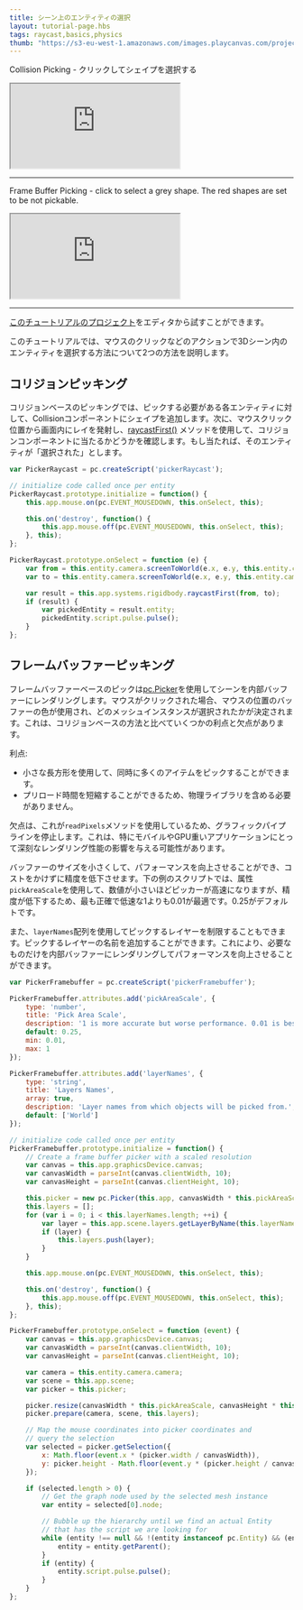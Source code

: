 ```yaml
---
title: シーン上のエンティティの選択
layout: tutorial-page.hbs
tags: raycast,basics,physics
thumb: "https://s3-eu-west-1.amazonaws.com/images.playcanvas.com/projects/12/405856/DS51PO-image-75.jpg"
---
```


Collision Picking - クリックしてシェイプを選択する

<iframe loading="lazy" src="https://playcanv.as/b/Ps1tTzWn/" title="Collision Picking"></iframe>

---

Frame Buffer Picking - click to select a grey shape. The red shapes are set to be not pickable.

<iframe loading="lazy" src="https://playcanv.as/b/ZQVQqgGU/" title="Frame Buffer Picking"></iframe>

---

[このチュートリアルのプロジェクト][1]をエディタから試すことができます。

このチュートリアルでは、マウスのクリックなどのアクションで3Dシーン内のエンティティを選択する方法について2つの方法を説明します。

## コリジョンピッキング

コリジョンベースのピッキングでは、ピックする必要がある各エンティティに対して、Collisionコンポーネントにシェイプを追加します。次に、マウスクリック位置から画面内にレイを発射し、[raycastFirst()][2] メソッドを使用して、コリジョンコンポーネントに当たるかどうかを確認します。もし当たれば、そのエンティティが「選択された」とします。

```javascript
var PickerRaycast = pc.createScript('pickerRaycast');

// initialize code called once per entity
PickerRaycast.prototype.initialize = function() {
    this.app.mouse.on(pc.EVENT_MOUSEDOWN, this.onSelect, this);

    this.on('destroy', function() {
        this.app.mouse.off(pc.EVENT_MOUSEDOWN, this.onSelect, this);
    }, this);
};

PickerRaycast.prototype.onSelect = function (e) {
    var from = this.entity.camera.screenToWorld(e.x, e.y, this.entity.camera.nearClip);
    var to = this.entity.camera.screenToWorld(e.x, e.y, this.entity.camera.farClip);

    var result = this.app.systems.rigidbody.raycastFirst(from, to);
    if (result) {
        var pickedEntity = result.entity;
        pickedEntity.script.pulse.pulse();
    }
};
```

## フレームバッファーピッキング

フレームバッファーベースのピックは[pc.Picker][3]を使用してシーンを内部バッファーにレンダリングします。マウスがクリックされた場合、マウスの位置のバッファーの色が使用され、どのメッシュインスタンスが選択されたかが決定されます。これは、コリジョンベースの方法と比べていくつかの利点と欠点があります。

利点:

* 小さな長方形を使用して、同時に多くのアイテムをピックすることができます。
* プリロード時間を短縮することができるため、物理ライブラリを含める必要がありません。

欠点は、これが`readPixels`メソッドを使用しているため、グラフィックパイプラインを停止します。これは、特にモバイルやGPU重いアプリケーションにとって深刻なレンダリング性能の影響を与える可能性があります。

バッファーのサイズを小さくして、パフォーマンスを向上させることができ、コストをかけずに精度を低下させます。下の例のスクリプトでは、属性`pickAreaScale`を使用して、数値が小さいほどピッカーが高速になりますが、精度が低下するため、最も正確で低速な1よりも0.01が最適です。0.25がデフォルトです。

また、`layerNames`配列を使用してピックするレイヤーを制限することもできます。ピックするレイヤーの名前を追加することができます。これにより、必要なものだけを内部バッファーにレンダリングしてパフォーマンスを向上させることができます。

```javascript
var PickerFramebuffer = pc.createScript('pickerFramebuffer');

PickerFramebuffer.attributes.add('pickAreaScale', {
    type: 'number',
    title: 'Pick Area Scale',
    description: '1 is more accurate but worse performance. 0.01 is best performance but least accurate. 0.25 is the default.',
    default: 0.25,
    min: 0.01,
    max: 1
});

PickerFramebuffer.attributes.add('layerNames', {
    type: 'string',
    title: 'Layers Names',
    array: true,
    description: 'Layer names from which objects will be picked from.',
    default: ['World']
});

// initialize code called once per entity
PickerFramebuffer.prototype.initialize = function() {
    // Create a frame buffer picker with a scaled resolution
    var canvas = this.app.graphicsDevice.canvas;
    var canvasWidth = parseInt(canvas.clientWidth, 10);
    var canvasHeight = parseInt(canvas.clientHeight, 10);

    this.picker = new pc.Picker(this.app, canvasWidth * this.pickAreaScale, canvasHeight * this.pickAreaScale);
    this.layers = [];
    for (var i = 0; i < this.layerNames.length; ++i) {
        var layer = this.app.scene.layers.getLayerByName(this.layerNames[i]);
        if (layer) {
            this.layers.push(layer);
        }
    }

    this.app.mouse.on(pc.EVENT_MOUSEDOWN, this.onSelect, this);

    this.on('destroy', function() {
        this.app.mouse.off(pc.EVENT_MOUSEDOWN, this.onSelect, this);
    }, this);
};

PickerFramebuffer.prototype.onSelect = function (event) {
    var canvas = this.app.graphicsDevice.canvas;
    var canvasWidth = parseInt(canvas.clientWidth, 10);
    var canvasHeight = parseInt(canvas.clientHeight, 10);

    var camera = this.entity.camera.camera;
    var scene = this.app.scene;
    var picker = this.picker;

    picker.resize(canvasWidth * this.pickAreaScale, canvasHeight * this.pickAreaScale);
    picker.prepare(camera, scene, this.layers);

    // Map the mouse coordinates into picker coordinates and
    // query the selection
    var selected = picker.getSelection({
        x: Math.floor(event.x * (picker.width / canvasWidth)),
        y: picker.height - Math.floor(event.y * (picker.height / canvasHeight))
    });

    if (selected.length > 0) {
        // Get the graph node used by the selected mesh instance
        var entity = selected[0].node;

        // Bubble up the hierarchy until we find an actual Entity
        // that has the script we are looking for
        while (entity !== null && !(entity instanceof pc.Entity) && (entity.script && entity.script.pulse)) {
            entity = entity.getParent();
        }
        if (entity) {
            entity.script.pulse.pulse();
        }
    }
};
```

[1]: https://playcanvas.com/project/405856
[2]: /api/pc.RigidBodyComponentSystem.html#raycastFirst
[3]: /api/pc.Picker.html
